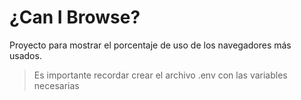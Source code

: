 # ¿Can I Browse?
Proyecto para mostrar el porcentaje de uso de los navegadores más usados.

> Es importante recordar crear el archivo .env con las variables necesarias
